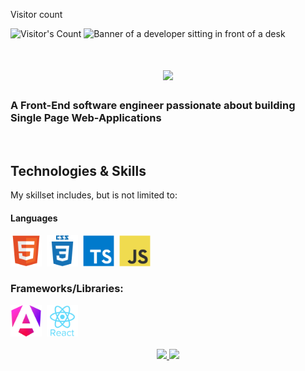   <p>Visitor count</p>
  <img src="https://profile-counter.glitch.me/{RadostinTasev1999}/count.svg" alt="Visitor's Count" />
</div>

<img src="https://st2.depositphotos.com/12678588/42756/v/450/depositphotos_427562546-stock-illustration-backend-frontend-developer-coding-chatting.jpg" alt="Banner of a developer sitting in front of a desk">

<h1 align="center">
    <img src="https://readme-typing-svg.herokuapp.com/?font=Inter&size=48&center=true&vCenter=true&width=500&height=70&color=4493F8&duration=4000&lines=Hi+There!+👋;I+am+Radostin+Tasev!;" />
</h1>

### A Front-End software engineer passionate about building Single Page Web-Applications



<br>

## Technologies & Skills

My skillset includes, but is not limited to:

#### Languages
<div>
  <img src="https://github.com/devicons/devicon/blob/master/icons/html5/html5-original.svg" title="HTML5" alt="HTML" width="50" height="50"/>&nbsp;
  <img src="https://github.com/devicons/devicon/blob/master/icons/css3/css3-plain-wordmark.svg"  title="CSS3" alt="CSS" width="50" height="50"/>&nbsp;
  <img src="https://github.com/devicons/devicon/blob/master/icons/typescript/typescript-original.svg" title="TYPESCRIPT" alt="TYPESCRIPT" width="50" height="50" />&nbsp;
  <img src="https://github.com/devicons/devicon/blob/master/icons/javascript/javascript-original.svg" title="JavaScript" alt="JavaScript" width="50" height="50"/>&nbsp;
</div>



### Frameworks/Libraries:

<div>
<img src="https://github.com/devicons/devicon/blob/master/icons/angular/angular-original.svg"  title="ANGULAR" alt="ANGULAR" width="50" height="50"/>&nbsp;
<img src="https://github.com/devicons/devicon/blob/master/icons/react/react-original-wordmark.svg" title="React" alt="React" width="50" height="50"/>
</div>

<br />

<div align="center">
  <a href="https://www.yahoo.com/">
    <img src="https://img.shields.io/badge/Yahoo-6001D2?style=for-the-badge&logo=yahoo&logoColor=white"/>
  </a>
  <a href="https://www.linkedin.com/in/radostin-tasev-360a6016b/" target="_blank">
    <img src="https://img.shields.io/badge/LinkedIn-0077B5?style=for-the-badge&logo=linkedin&logoColor=white" target="_blank" />
  </a>
</div>
